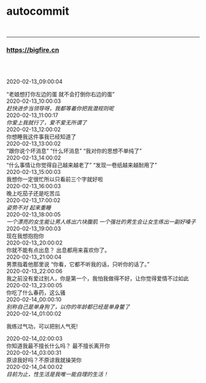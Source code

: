 #  autocommit
<br>
<hr>
<h3> <a href='https://bigfire.cn'  target="_Blank"> https://bigfire.cn</a></h3>
<br><br>

2020-02-13_09:00:04 <div id="post4" class="post4"> <q>老娘想打你左边的蛋 就不会打倒你右边的蛋</q> </div>
2020-02-13_10:00:03 <div id="post83" class="post83"> <cite>赶快进步当领导呀，我都等着你把我潜规则呢</cite> </div>
2020-02-13_11:00:17 <div id="post29" class="post29"> <cite>你爱上我就行了，爱不爱无所谓了</cite> </div>
2020-02-13_12:00:02 <div id="post61" class="post61"> <article>你想睡我这件事我已经知道了</article> </div>
2020-02-13_13:00:02 <div id="post70" class="post70"> <span>“跟你说个坏消息” “什么坏消息” “我对你的思想不单纯了”</span> </div>
2020-02-13_14:00:02 <div id="post71" class="post71"> <font>“什么事情让你觉得自己越来越老了” “发现一卷纸越来越耐用了” ​​​​</font> </div>
2020-02-13_15:00:03 <div id="post89" class="post89"> <div>我想你一定很忙所以只看前三个字就好啦</div> </div>
2020-02-13_16:00:03 <div id="post9" class="post9"> <span>晚上吃茄子还是吃苦瓜</span> </div>
2020-02-13_17:00:02 <div id="post23" class="post23"> <cite>姿势不对 起来重睡</cite> </div>
2020-02-13_18:00:05 <div id="post75" class="post75"> <cite>一个漂亮的女生能让男人练出六块腹肌 一个强壮的男生会让女生练出一副好嗓子</cite> </div>
2020-02-13_19:00:03 <div id="post14" class="post14"> <article>现在我想抱抱你</article> </div>
2020-02-13_20:00:02 <div id="post36" class="post36"> <span>你就不能有点出息？ 出息都用来喜欢你了。</span> </div>
2020-02-13_21:00:04 <div id="post86" class="post86"> <font>男票指着他那里说 “你看，它都不听我的话，只听你的话了。”</font> </div>
2020-02-13_22:00:06 <div id="post50" class="post50"> <div>我之前没有爱过别人，你是第一个，我怕我做得不好，让你觉得爱情不过如此</div> </div>
2020-02-13_23:00:05 <div id="post98" class="post98"> <span>你吃了什么春药，这么骚</span> </div>
2020-02-14_00:00:10 <div id="post51" class="post51"> <cite>别称自己是单身狗了，以你的年龄都已经是单身鳖了</cite> </div>
2020-02-14_01:00:02 <div id="post30" class="post30"> <p>我练过气功，可以把别人气死!</p> </div>
2020-02-14_02:00:03 <div id="post95" class="post95"> <div>你知道我最不擅长什么吗？ 最不擅长离开你</div> </div>
2020-02-14_03:00:31 <div id="post65" class="post65"> <div>原谅我好吗？不原谅我就操哭你</div> </div>
2020-02-14_04:00:02 <div id="post7" class="post7"> <cite>目前为止，性生活是我唯一能自理的生活！</cite> </div>
